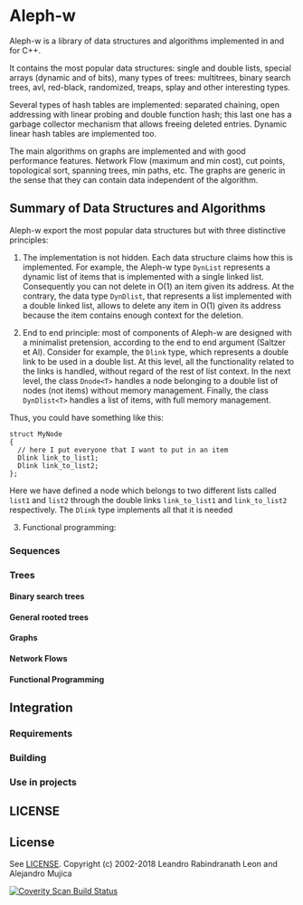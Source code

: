 # Aleph-w

Aleph-w is a library of data structures and algorithms implemented in
and for C++.

It contains the most popular data structures: single and double lists,
special arrays (dynamic and of bits), many types of trees: multitrees,
binary search trees, avl, red-black, randomized, treaps, splay and
other interesting types.

Several types of hash tables are implemented: separated chaining, open
addressing with linear probing and double function hash; this last one
has a garbage collector mechanism that allows freeing deleted
entries. Dynamic linear hash tables are implemented too.

The main algorithms on graphs are implemented and with good
performance features. Network Flow (maximum and min cost), cut points,
topological sort, spanning trees, min paths, etc. The graphs are
generic in the sense that they can contain data independent of the
algorithm.

## Summary of Data Structures and Algorithms

Aleph-w export the most popular data structures but with three
distinctive principles:

 1. The implementation is not hidden. Each data structure claims how
	this is implemented. For example, the Aleph-w type `DynList`
	represents a dynamic list of items that is implemented with a
	single linked list. Consequently you can not delete in O(1) an
	item given its address. At the contrary, the data type `DynDlist`,
	that represents a list implemented with a double linked list,
	allows to delete any item in O(1) given its address because the
	item contains enough context for the deletion.
  
2. End to end principle: most of components of Aleph-w are designed
   with a minimalist pretension, according to the end to end argument
   (Saltzer et Al). Consider for example, the `Dlink` type, which
   represents a double link to be used in a double list. At this
   level, all the functionality related to the links is handled,
   without regard of the rest of list context. In the next level, the
   class `Dnode<T>` handles a node belonging to a double list of nodes
   (not items) without memory management. Finally, the class
   `DynDlist<T>` handles a list of items, with full memory management.
	
  Thus, you could have something like this:
	 
    struct MyNode
	{
	  // here I put everyone that I want to put in an item
	  Dlink link_to_list1;
	  Dlink link_to_list2;
    };
	
  Here we have defined a node which belongs to two different lists
  called `list1` and `list2` through the double links `link_to_list1`
  and `link_to_list2` respectively. The `Dlink` type implements all
  that it is needed
  
3. Functional programming: 

### Sequences

### Trees

#### Binary search trees

#### General rooted trees

#### Graphs

#### Network Flows

#### Functional Programming 

## Integration



### Requirements

### Building


### Use in projects

## LICENSE

## License

See
[LICENSE](https://github.com/lrleon/Aleph-w/blob/master/LICENSE). Copyright
(c) 2002-2018 Leandro Rabindranath Leon and Alejandro Mujica


<a href="https://scan.coverity.com/projects/lrleon-aleph-w">
  <img alt="Coverity Scan Build Status"
       src="https://scan.coverity.com/projects/13802/badge.svg"/>
</a>
